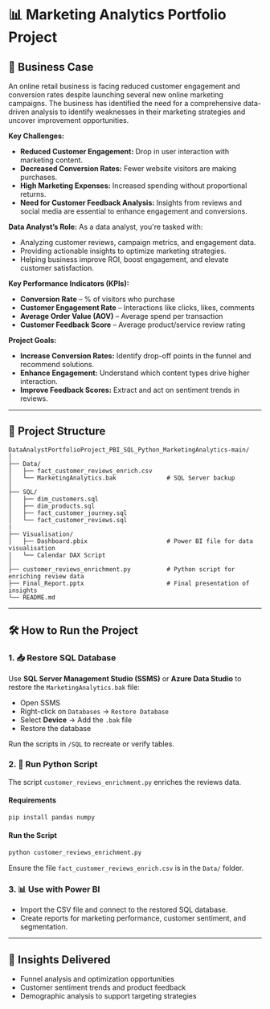 
# 📊 Marketing Analytics Portfolio Project


## 📌 Business Case

An online retail business is facing reduced customer engagement and conversion rates despite launching several new online marketing campaigns. The business has identified the need for a comprehensive data-driven analysis to identify weaknesses in their marketing strategies and uncover improvement opportunities.

**Key Challenges:**
- **Reduced Customer Engagement:** Drop in user interaction with marketing content.
- **Decreased Conversion Rates:** Fewer website visitors are making purchases.
- **High Marketing Expenses:** Increased spending without proportional returns.
- **Need for Customer Feedback Analysis:** Insights from reviews and social media are essential to enhance engagement and conversions.

**Data Analyst’s Role:**
As a data analyst, you're tasked with:
- Analyzing customer reviews, campaign metrics, and engagement data.
- Providing actionable insights to optimize marketing strategies.
- Helping business improve ROI, boost engagement, and elevate customer satisfaction.

**Key Performance Indicators (KPIs):**
- **Conversion Rate** – % of visitors who purchase
- **Customer Engagement Rate** – Interactions like clicks, likes, comments
- **Average Order Value (AOV)** – Average spend per transaction
- **Customer Feedback Score** – Average product/service review rating

**Project Goals:**
- **Increase Conversion Rates:** Identify drop-off points in the funnel and recommend solutions.
- **Enhance Engagement:** Understand which content types drive higher interaction.
- **Improve Feedback Scores:** Extract and act on sentiment trends in reviews.


---

## 📁 Project Structure

```
DataAnalystPortfolioProject_PBI_SQL_Python_MarketingAnalytics-main/
│
├── Data/
│   ├── fact_customer_reviews_enrich.csv
│   └── MarketingAnalytics.bak              # SQL Server backup
│
├── SQL/
│   ├── dim_customers.sql
│   ├── dim_products.sql
│   ├── fact_customer_journey.sql
│   └── fact_customer_reviews.sql
|
├── Visualisation/
│   ├── Dashboard.pbix                      # Power BI file for data visualisation
│   └── Calendar DAX Script
│
├── customer_reviews_enrichment.py          # Python script for enriching review data
├── Final_Report.pptx                       # Final presentation of insights
└── README.md                               
```

---

## 🛠️ How to Run the Project

### 1. 📥 Restore SQL Database

Use **SQL Server Management Studio (SSMS)** or **Azure Data Studio** to restore the `MarketingAnalytics.bak` file:

- Open SSMS
- Right-click on `Databases` → `Restore Database`
- Select **Device** → Add the `.bak` file
- Restore the database

Run the scripts in `/SQL` to recreate or verify tables.

### 2. 🐍 Run Python Script

The script `customer_reviews_enrichment.py` enriches the reviews data.

#### Requirements

```bash
pip install pandas numpy
```

#### Run the Script

```bash
python customer_reviews_enrichment.py
```

Ensure the file `fact_customer_reviews_enrich.csv` is in the `Data/` folder.

### 3. 📊 Use with Power BI

- Import the CSV file and connect to the restored SQL database.
- Create reports for marketing performance, customer sentiment, and segmentation.

---

## 🧠 Insights Delivered

- Funnel analysis and optimization opportunities
- Customer sentiment trends and product feedback
- Demographic analysis to support targeting strategies
